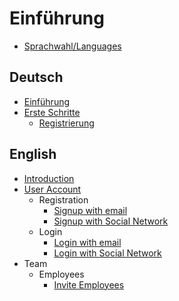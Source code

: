 # Einführung

- [Sprachwahl/Languages](README.md)

## Deutsch
- [Einführung](de/README.md)
- [Erste Schritte](de/erste-schritte/readme.md)
  - [Registrierung](de/erste-schritte/registrierung-mit-email.md)

## English
- [Introduction](en/README.md)
- [User Account](en/user-account/readme.md)
  - Registration
    - [Signup with email](en/user-account/registration/signup-with-email.md)
    - [Signup with Social Network](en/user-account/registration/signup-with-social-network.md)
  - Login
    - [Login with email](en/user-account/login/login-with-email.md)
    - [Login with Social Network](en/user-account/login/login-with-social-network.md)
- Team
  - Employees
    - [Invite Employees](en/team/employees/invite-employee-to-your-team.md)
